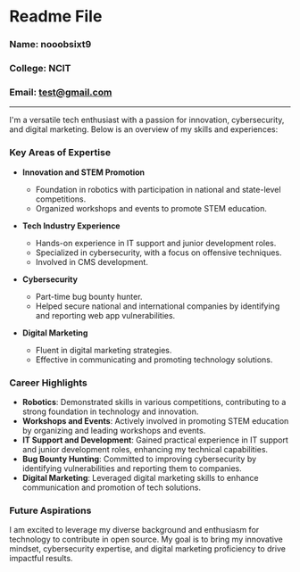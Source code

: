 # Readme File

### Name: nooobsixt9
### College: NCIT
### Email: test@gmail.com

---

I'm a versatile tech enthusiast with a passion for innovation, cybersecurity, and digital marketing. Below is an overview of my skills and experiences:

### Key Areas of Expertise

- **Innovation and STEM Promotion**
  - Foundation in robotics with participation in national and state-level competitions.
  - Organized workshops and events to promote STEM education.

- **Tech Industry Experience**
  - Hands-on experience in IT support and junior development roles.
  - Specialized in cybersecurity, with a focus on offensive techniques.
  - Involved in CMS development.

- **Cybersecurity**
  - Part-time bug bounty hunter.
  - Helped secure national and international companies by identifying and reporting web app vulnerabilities.

- **Digital Marketing**
  - Fluent in digital marketing strategies.
  - Effective in communicating and promoting technology solutions.

### Career Highlights

- **Robotics**: Demonstrated skills in various competitions, contributing to a strong foundation in technology and innovation.
- **Workshops and Events**: Actively involved in promoting STEM education by organizing and leading workshops and events.
- **IT Support and Development**: Gained practical experience in IT support and junior development roles, enhancing my technical capabilities.
- **Bug Bounty Hunting**: Committed to improving cybersecurity by identifying vulnerabilities and reporting them to companies.
- **Digital Marketing**: Leveraged digital marketing skills to enhance communication and promotion of tech solutions.

### Future Aspirations

I am excited to leverage my diverse background and enthusiasm for technology to contribute in open source. My goal is to bring my innovative mindset, cybersecurity expertise, and digital marketing proficiency to drive impactful results.




